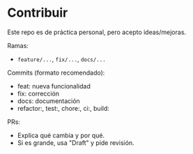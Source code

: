 # Contribuir

Este repo es de práctica personal, pero acepto ideas/mejoras.

Ramas:
- `feature/...`, `fix/...`, `docs/...`

Commits (formato recomendado):
- feat: nueva funcionalidad
- fix: corrección
- docs: documentación
- refactor:, test:, chore:, ci:, build:

PRs:
- Explica qué cambia y por qué.
- Si es grande, usa "Draft" y pide revisión.
